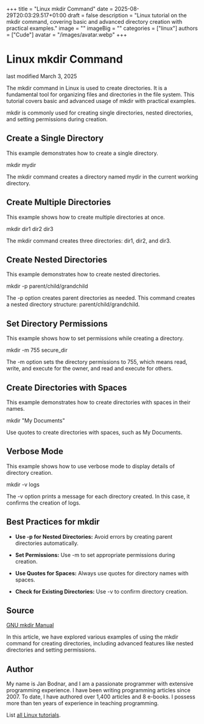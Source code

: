 +++
title = "Linux mkdir Command"
date = 2025-08-29T20:03:29.517+01:00
draft = false
description = "Linux tutorial on the mkdir command, covering basic and advanced directory creation with practical examples."
image = ""
imageBig = ""
categories = ["linux"]
authors = ["Cude"]
avatar = "/images/avatar.webp"
+++

# Linux mkdir Command

last modified March 3, 2025

The mkdir command in Linux is used to create directories. It is a
fundamental tool for organizing files and directories in the file system. This
tutorial covers basic and advanced usage of mkdir with practical
examples.

mkdir is commonly used for creating single directories, nested
directories, and setting permissions during creation.

## Create a Single Directory

This example demonstrates how to create a single directory.

mkdir mydir

The mkdir command creates a directory named mydir in
the current working directory.

## Create Multiple Directories

This example shows how to create multiple directories at once.

mkdir dir1 dir2 dir3

The mkdir command creates three directories: dir1,
dir2, and dir3.

## Create Nested Directories

This example demonstrates how to create nested directories.

mkdir -p parent/child/grandchild

The -p option creates parent directories as needed. This command
creates a nested directory structure: parent/child/grandchild.

## Set Directory Permissions

This example shows how to set permissions while creating a directory.

mkdir -m 755 secure_dir

The -m option sets the directory permissions to 755,
which means read, write, and execute for the owner, and read and execute for
others.

## Create Directories with Spaces

This example demonstrates how to create directories with spaces in their names.

mkdir "My Documents"

Use quotes to create directories with spaces, such as My Documents.

## Verbose Mode

This example shows how to use verbose mode to display details of directory
creation.

mkdir -v logs

The -v option prints a message for each directory created. In this
case, it confirms the creation of logs.

## Best Practices for mkdir

- **Use -p for Nested Directories:** Avoid errors by creating parent directories automatically.

- **Set Permissions:** Use -m to set appropriate permissions during creation.

- **Use Quotes for Spaces:** Always use quotes for directory names with spaces.

- **Check for Existing Directories:** Use -v to confirm directory creation.

## Source

[GNU mkdir Manual](https://www.gnu.org/software/coreutils/manual/html_node/mkdir-invocation.html)

In this article, we have explored various examples of using the mkdir
command for creating directories, including advanced features like nested
directories and setting permissions.

## Author

My name is Jan Bodnar, and I am a passionate programmer with extensive
programming experience. I have been writing programming articles since 2007.
To date, I have authored over 1,400 articles and 8 e-books. I possess more
than ten years of experience in teaching programming.

List [all Linux tutorials](/all/#linux).